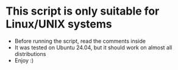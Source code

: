 # This script is only suitable for Linux/UNIX systems
- Before running the script, read the comments inside
- It was tested on Ubuntu 24.04, but it should work on almost all distributions
- Enjoy :)
